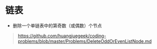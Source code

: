 # 链表
* 删除一个单链表中的第奇数（或偶数）个节点

> https://github.com/huangjuegeek/coding-problems/blob/master/Problems/DeleteOddOrEvenListNode.md

